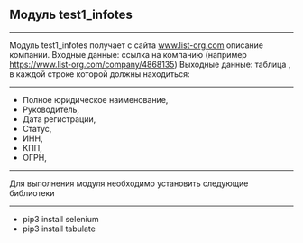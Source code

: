   ## Модуль test1_infotes
  ***
   Модуль test1_infotes получает с сайта www.list-org.com описание компании.
Входные данные: ссылка на компанию (например https://www.list-org.com/company/4868135)
Выходные данные: таблица , в каждой строке которой должны находиться:
***
* Полное юридическое наименование,
* Руководитель,
* Дата регистрации,
* Статус,
* ИНН,
* КПП,
* ОГРН,
***
Для выполнения модуля необходимо установить следующие библиотеки
***
* pip3 install selenium
* pip3 install tabulate
